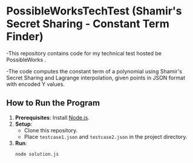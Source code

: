 # PossibleWorksTechTest (Shamir's Secret Sharing - Constant Term Finder)
-This repository contains code for my technical test hosted be PossibleWorks .

-The code computes the constant term of a polynomial using Shamir's Secret Sharing and Lagrange interpolation, given points in JSON format with encoded Y values.

## How to Run the Program

1. **Prerequisites**: Install [Node.js](https://nodejs.org/).
2. **Setup**:
   - Clone this repository.
   - Place `testcase1.json` and `testcase2.json` in the project directory.
3. **Run**:
   ```bash
   node solution.js
